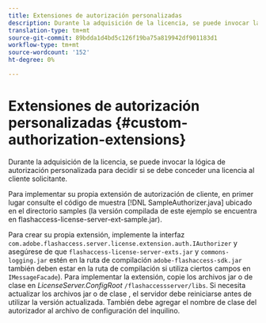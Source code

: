 ```yaml
---
title: Extensiones de autorización personalizadas
description: Durante la adquisición de la licencia, se puede invocar la lógica de autorización personalizada para decidir si se debe conceder una licencia al cliente solicitante.
translation-type: tm+mt
source-git-commit: 89bdda1d4bd5c126f19ba75a819942df901183d1
workflow-type: tm+mt
source-wordcount: '152'
ht-degree: 0%

---
```



# Extensiones de autorización personalizadas {#custom-authorization-extensions}

Durante la adquisición de la licencia, se puede invocar la lógica de autorización personalizada para decidir si se debe conceder una licencia al cliente solicitante.

Para implementar su propia extensión de autorización de cliente, en primer lugar consulte el código de muestra [!DNL SampleAuthorizer.java] ubicado en el directorio samples (la versión compilada de este ejemplo se encuentra en flashaccess-license-server-ext-sample.jar).

Para crear su propia extensión, implemente la interfaz `com.adobe.flashaccess.server.license.extension.auth.IAuthorizer` y asegúrese de que `flashaccess-license-server-exts.jar` y `commons-logging.jar` estén en la ruta de compilación `adobe-flashaccess-sdk.jar` también deben estar en la ruta de compilación si utiliza ciertos campos en `IMessageFacade`). Para implementar la extensión, copie los archivos jar o de clase en *LicenseServer.ConfigRoot* `/flashaccessserver/libs`. Si necesita actualizar los archivos jar o de clase , el servidor debe reiniciarse antes de utilizar la versión actualizada. También debe agregar el nombre de clase del autorizador al archivo de configuración del inquilino.
